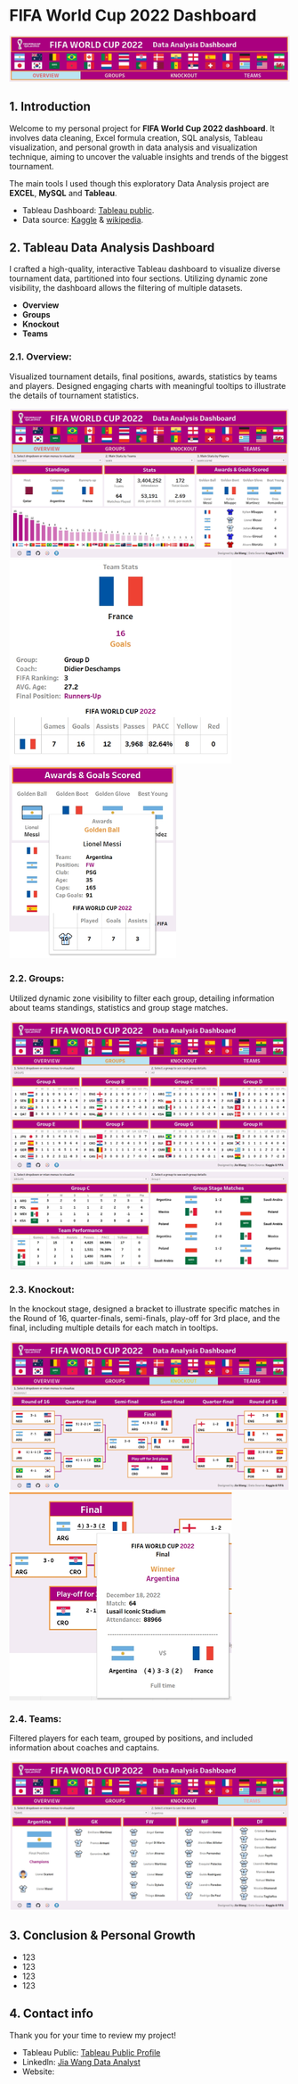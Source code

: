 # **FIFA World Cup 2022 Dashboard**
![banner](image/banner.png)
## 1. Introduction
Welcome to my personal project for **FIFA World Cup 2022 dashboard**. It involves data cleaning, Excel formula creation, SQL analysis, Tableau visualization, and personal growth in data analysis and visualization technique, aiming to uncover the valuable insights and trends of the biggest tournament.

The main tools I used though this exploratory Data Analysis project are **EXCEL**, **MySQL** and **Tableau**.
* Tableau Dashboard: [Tableau public](https://public.tableau.com/app/profile/jia.wang3280/viz/FIFAWorldCup2022_16990814009590/Dashboard_1_1).
* Data source: [Kaggle](https://www.kaggle.com/datasets/swaptr/fifa-world-cup-2022-statistics) & [wikipedia](https://en.wikipedia.org/wiki/2022_FIFA_World_Cup#Round_of_16).

## 2. Tableau Data Analysis Dashboard
I crafted a high-quality, interactive Tableau dashboard to visualize diverse tournament data, partitioned into four sections. Utilizing dynamic zone visibility, the dashboard allows the filtering of multiple datasets.
* **Overview**
* **Groups**
* **Knockout**
* **Teams**
 
### 2.1. **Overview**: 
Visualized tournament details, final positions, awards, statistics by teams and players. Designed engaging charts with meaningful tooltips to illustrate the details of tournament statistics.

![overview](image/overview.png)
<img src="https://github.com/WJ-IIOI/FIFA-World-Cup-2022-Analysis-Dashboard/blob/main/image/team_stats.png" alt=team_stats width="400"> 
<img src="https://github.com/WJ-IIOI/FIFA-World-Cup-2022-Analysis-Dashboard/blob/main/image/player_stats.png" alt=player_stats width="300">

### 2.2. **Groups**:
Utilized dynamic zone visibility to filter each group, detailing information about teams standings, statistics and group stage matches.

![groups](image/group.png) 
![group_details](image/group_details.png) 

 
### 2.3. **Knockout**:
In the knockout stage, designed a bracket to illustrate specific matches in the Round of 16, quarter-finals, semi-finals, play-off for 3rd place, and the final, including multiple details for each match in tooltips.

![Knockout](image/knockout.png) 
<img src="https://github.com/WJ-IIOI/FIFA-World-Cup-2022-Analysis-Dashboard/blob/main/image/match.png" alt=match width="400" align="center"> 

### 2.4. **Teams**:
Filtered players for each team, grouped by positions, and included information about coaches and captains.

![Teams](image/teams.png) 

## 3. Conclusion & Personal Growth
* 123
* 123
* 123
* 123

## 4. Contact info
Thank you for your time to review my project! 
* Tableau Public: [Tableau Public Profile](https://public.tableau.com/app/profile/jia.wang3280/vizzes)
* Linkedln: [Jia Wang Data Analyst](https://www.linkedin.com/in/jiawang-data-analyst/)
* Website: 




